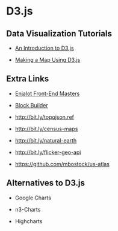 # **D3.js**

## **Data Visualization Tutorials**

- [An Introduction to D3.js](https://github.com/woojink/d3-map-tutorial)

- [Making a Map Using D3.js](https://medium.com/@andybarefoot/making-a-map-using-d3-js-8aa3637304ee)

## **Extra Links**

- [Enjalot Front-End Masters](http://enjalot.github.io/intro-d3/frontendmasters/)

- [Block Builder](http://blockbuilder.org)

- http://bit.ly/topojson.ref

- http://bit.ly/census-maps

- http://bit.ly/natural-earth

- http://bit.ly/flicker-geo-api

- https://github.com/mbostock/us-atlas

## **Alternatives to D3.js**

- Google Charts

- n3-Charts

- Highcharts
